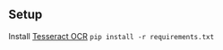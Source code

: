 ## Setup
Install [Tesseract OCR](https://github.com/tesseract-ocr/tesseract/wiki)
`pip install -r requirements.txt`
